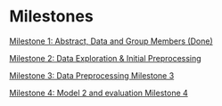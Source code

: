 # Milestones

[Milestone 1: Abstract, Data and Group Members (Done)](<Milestone 1>)

[Milestone 2: Data Exploration & Initial Preprocessing](<Milestone 2>)

[Milestone 3: Data Preprocessing Milestone 3](<Milestone 3>)

[Milestone 4: Model 2 and evaluation Milestone 4](<Milestone 4>)
